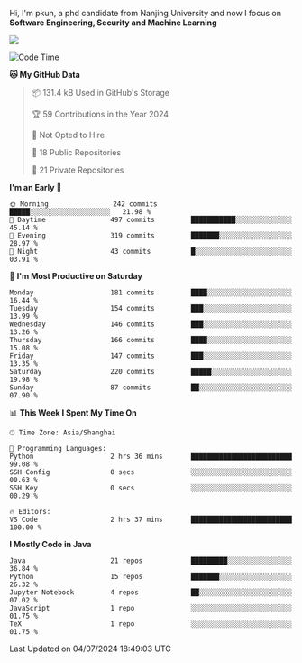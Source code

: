 Hi, I'm pkun, a phd candidate from Nanjing University and now I focus on **Software Engineering, Security and Machine Learning**

<!--![GitHub Snake Light](https://github.com/pppppkun/pppppkun/blob/output/github-snake.svg#gh-light-mode-only)-->
<!--![GitHub Snake dark](https://github.com/pppppkun/pppppkun/blob/output/github-snake-dark.svg#gh-dark-mode-only)-->

![](https://komarev.com/ghpvc/?username=pppppkun)
<!--START_SECTION:waka-->
![Code Time](http://img.shields.io/badge/Code%20Time-2%2C009%20hrs%2042%20mins-blue)

**🐱 My GitHub Data** 

> 📦 131.4 kB Used in GitHub's Storage 
 > 
> 🏆 59 Contributions in the Year 2024
 > 
> 🚫 Not Opted to Hire
 > 
> 📜 18 Public Repositories 
 > 
> 🔑 21 Private Repositories 
 > 
**I'm an Early 🐤** 

```text
🌞 Morning                242 commits         █████░░░░░░░░░░░░░░░░░░░░   21.98 % 
🌆 Daytime                497 commits         ███████████░░░░░░░░░░░░░░   45.14 % 
🌃 Evening                319 commits         ███████░░░░░░░░░░░░░░░░░░   28.97 % 
🌙 Night                  43 commits          █░░░░░░░░░░░░░░░░░░░░░░░░   03.91 % 
```
📅 **I'm Most Productive on Saturday** 

```text
Monday                   181 commits         ████░░░░░░░░░░░░░░░░░░░░░   16.44 % 
Tuesday                  154 commits         ███░░░░░░░░░░░░░░░░░░░░░░   13.99 % 
Wednesday                146 commits         ███░░░░░░░░░░░░░░░░░░░░░░   13.26 % 
Thursday                 166 commits         ████░░░░░░░░░░░░░░░░░░░░░   15.08 % 
Friday                   147 commits         ███░░░░░░░░░░░░░░░░░░░░░░   13.35 % 
Saturday                 220 commits         █████░░░░░░░░░░░░░░░░░░░░   19.98 % 
Sunday                   87 commits          ██░░░░░░░░░░░░░░░░░░░░░░░   07.90 % 
```


📊 **This Week I Spent My Time On** 

```text
🕑︎ Time Zone: Asia/Shanghai

💬 Programming Languages: 
Python                   2 hrs 36 mins       █████████████████████████   99.08 % 
SSH Config               0 secs              ░░░░░░░░░░░░░░░░░░░░░░░░░   00.63 % 
SSH Key                  0 secs              ░░░░░░░░░░░░░░░░░░░░░░░░░   00.29 % 

🔥 Editors: 
VS Code                  2 hrs 37 mins       █████████████████████████   100.00 % 
```

**I Mostly Code in Java** 

```text
Java                     21 repos            █████████░░░░░░░░░░░░░░░░   36.84 % 
Python                   15 repos            ███████░░░░░░░░░░░░░░░░░░   26.32 % 
Jupyter Notebook         4 repos             ██░░░░░░░░░░░░░░░░░░░░░░░   07.02 % 
JavaScript               1 repo              ░░░░░░░░░░░░░░░░░░░░░░░░░   01.75 % 
TeX                      1 repo              ░░░░░░░░░░░░░░░░░░░░░░░░░   01.75 % 
```




 Last Updated on 04/07/2024 18:49:03 UTC
<!--END_SECTION:waka-->
